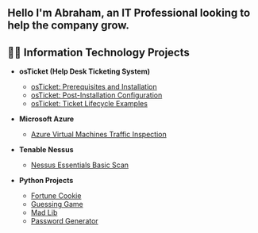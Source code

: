 <h2>Hello I'm Abraham, an IT Professional looking to help the company grow. </h2>

<h2>👨‍💻 Information Technology Projects</h2>

- <b>osTicket (Help Desk Ticketing System)</b>
  - [osTicket: Prerequisites and Installation](https://github.com/abrahamgomezit/osTicket-Installation)
  - [osTicket: Post-Installation Configuration](https://github.com/abrahamgomezit/osTicket-Configuration)
  - [osTicket: Ticket Lifecycle Examples](https://github.com/abrahamgomezit/osTicket-Ticket-Lifecycle-Examples)

- <b>Microsoft Azure</b>
  - [Azure Virtual Machines Traffic Inspection](https://github.com/abrahamgomezit/Azure-Networks-and-Protocols)

- <b>Tenable Nessus</b>
  - [Nessus Essentials Basic Scan](https://github.com/abrahamgomezit/Tenable-Nessus-Basic-Scan)

- <b>Python Projects</b>
  - [Fortune Cookie](https://github.com/abrahamgomezit/main/blob/main/FortuneCookie.py)
  - [Guessing Game](https://github.com/abrahamgomezit/main/blob/main/guessinggame.py)
  - [Mad Lib](https://github.com/abrahamgomezit/main/blob/main/madlib.py)
  - [Password Generator](https://github.com/abrahamgomezit/main/blob/main/passwordgenerator.py)
